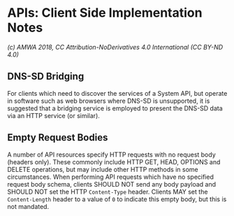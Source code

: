 # APIs: Client Side Implementation Notes

_(c) AMWA 2018, CC Attribution-NoDerivatives 4.0 International (CC BY-ND 4.0)_

## DNS-SD Bridging

For clients which need to discover the services of a System API, but operate in software such as web browsers where DNS-SD is unsupported, it is suggested that a bridging service is employed to present the DNS-SD data via an HTTP service (or similar).

## Empty Request Bodies

A number of API resources specify HTTP requests with no request body (headers only). These commonly include HTTP GET, HEAD, OPTIONS and DELETE operations, but may include other HTTP methods in some circumstances. When performing API requests which have no specified request body schema, clients SHOULD NOT send any body payload and SHOULD NOT set the HTTP `Content-Type` header. Clients MAY set the `Content-Length` header to a value of `0` to indicate this empty body, but this is not mandated.
